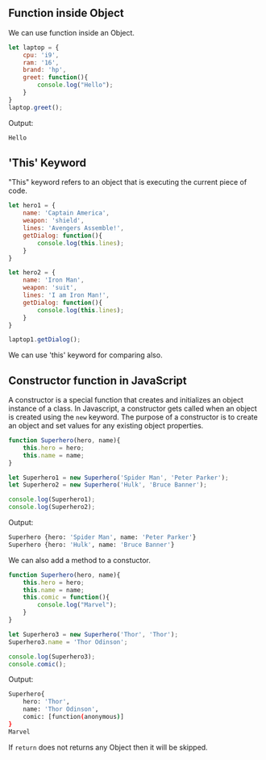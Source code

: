 ## Function inside Object
We can use function inside an Object.
```javascript
let laptop = {
    cpu: 'i9',
    ram: '16',
    brand: 'hp',
    greet: function(){
        console.log("Hello");
    }
}
laptop.greet();
```

Output:
```bash
Hello
```

## 'This' Keyword
"This" keyword refers to an object that is executing the current piece of code.

```javascript
let hero1 = {
    name: 'Captain America',
    weapon: 'shield',
    lines: 'Avengers Assemble!',
    getDialog: function(){
        console.log(this.lines);
    }
}

let hero2 = {
    name: 'Iron Man',
    weapon: 'suit',
    lines: 'I am Iron Man!',
    getDialog: function(){
        console.log(this.lines);
    }
}

laptop1.getDialog();
```

We can use 'this' keyword for comparing also.

## Constructor function in JavaScript
A constructor is a special function that creates and initializes an object instance of a class. In Javascript, a constructor gets called when an object is created using the `new` keyword. The purpose of a constructor is to create an object and set values for any existing object properties.

```javascript
function Superhero(hero, name){
    this.hero = hero;
    this.name = name;
}

let Superhero1 = new Superhero('Spider Man', 'Peter Parker');
let Superhero2 = new Superhero('Hulk', 'Bruce Banner');

console.log(Superhero1);
console.log(Superhero2);
```

Output:
```bash
Superhero {hero: 'Spider Man', name: 'Peter Parker'}
Superhero {hero: 'Hulk', name: 'Bruce Banner'}
```

We can also add a method to a constuctor.
```javascript
function Superhero(hero, name){
    this.hero = hero;
    this.name = name;
    this.comic = function(){
        console.log("Marvel");
    }
}

let Superhero3 = new Superhero('Thor', 'Thor');
Superhero3.name = 'Thor Odinson';

console.log(Superhero3);
console.comic();
```

Output:
```bash
Superhero{
    hero: 'Thor',
    name: 'Thor Odinson',
    comic: [function(anonymous)]
}
Marvel
```

If `return` does not returns any Object then it will be skipped.
